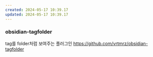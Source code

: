 ```yaml
---
created: 2024-05-17 10:39.17
updated: 2024-05-17 10:39.17
---
```

### obsidian-tagfolder
tag를 folder처럼 보여주는 플러그인
https://github.com/vrtmrz/obsidian-tagfolder
